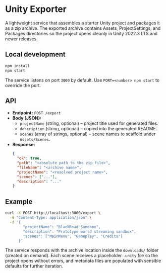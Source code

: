 # Unity Exporter

A lightweight service that assembles a starter Unity project and packages it as a zip archive. The exported archive contains Assets, ProjectSettings, and Packages directories so the project opens cleanly in Unity 2022.3 LTS and newer releases.

## Local development

```bash
npm install
npm start
```

The service listens on port `3000` by default. Use `PORT=<number> npm start` to override the port.

## API

- **Endpoint:** `POST /export`
- **Body (JSON):**
  - `projectName` (string, optional) – project title used for generated files.
  - `description` (string, optional) – copied into the generated README.
  - `scenes` (array of strings, optional) – scene names to scaffold under `Assets/Scenes`.
- **Response:**
  ```json
  {
    "ok": true,
    "path": "<absolute path to the zip file>",
    "fileName": "<archive name>",
    "projectName": "<resolved project name>",
    "scenes": ["..."],
    "description": "..."
  }
  ```

## Example

```bash
curl -X POST http://localhost:3000/export \
  -H "Content-Type: application/json" \
  -d '{
        "projectName": "BlackRoad Sandbox",
        "description": "Prototype world streaming sandbox",
        "scenes": ["MainMenu", "Gameplay", "Credits"]
      }'
```

The service responds with the archive location inside the `downloads/` folder (created on demand). Each scene receives a placeholder `.unity` file so the project opens without errors, and metadata files are populated with sensible defaults for further iteration.
